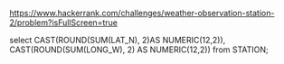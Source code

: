 https://www.hackerrank.com/challenges/weather-observation-station-2/problem?isFullScreen=true 

select CAST(ROUND(SUM(LAT_N), 2)AS NUMERIC(12,2)), CAST(ROUND(SUM(LONG_W), 2) AS NUMERIC(12,2)) from STATION;